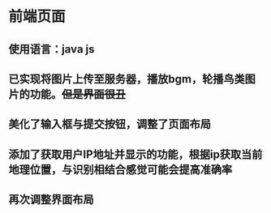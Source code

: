 # 前端页面
## 使用语言：java js
## 已实现将图片上传至服务器，播放bgm，轮播鸟类图片的功能。~~但是界面很丑~~
## 美化了输入框与提交按钮，调整了页面布局
## 添加了获取用户IP地址并显示的功能，根据ip获取当前地理位置，与识别相结合感觉可能会提高准确率
## 再次调整界面布局


